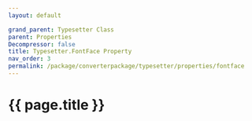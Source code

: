 ```yaml
---
layout: default

grand_parent: Typesetter Class
parent: Properties
Decompressor: false
title: Typesetter.FontFace Property
nav_order: 3
permalink: /package/converterpackage/typesetter/properties/fontface
---
```

# {{ page.title }}